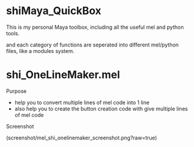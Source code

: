 # shiMaya_QuickBox

This is my personal Maya toolbox, including all the  useful mel and python tools.

and each category of functions are seperated into different mel/python files, like a modules system.


# shi_OneLineMaker.mel

Purpose

  * help you to convert multiple lines of mel code into 1 line
  * also help you to create the button creation code with give multiple lines of mel code

Screenshot

(screenshot/mel_shi_onelinemaker_screenshot.png?raw=true)
